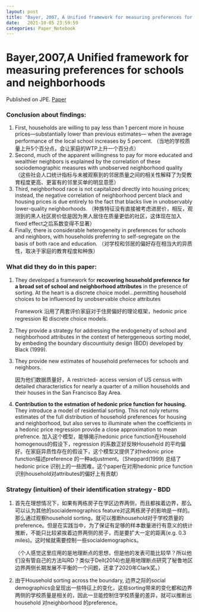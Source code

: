 ```yaml
---
layout: post
title: "Bayer, 2007, A Unified framework for measuring preferences for schools and neighborhoods"
date:   2021-10-05 23:59:59
categories: Paper_Notebook
---
```


# Bayer,2007,A Unified framework for measuring preferences for schools and neighborhoods

Published on JPE. [Paper](https://ideas.repec.org/a/ucp/jpolec/v115y2007i4p588-638.html)

### Conclusion about findings:

1. First, households are willing to pay less than 1 percent
   more in house prices—substantially lower than previous estimates—
   when the average performance of the local school increases by 5
   percent. （当地的学校质量上升5个百分点，会让家庭的WTP上升一个百分点）
2. Second, much of the apparent willingness to pay for more
   educated and wealthier neighbors is explained by the correlation of
   these sociodemographic measures with unobserved neighborhood
   quality （这些社会人口统计指标与未被观察到的邻居质量之间的相关性解释了为受教育程度更高、更富有的邻里买单的明显意愿）
3. Third, neighborhood race is not capitalized directly into housing
   prices; instead, the negative correlation of neighborhood percent
   black and housing prices is due entirely to the fact that blacks live in
   unobservably lower-quality neighborhoods. （种族特征没有直接被考虑进房价，相反，观测到的黑人社区房价低是因为黑人居住在质量更低的社区，这体现在加入fixed effect之后系数变得不显著）
4. Finally, there is considerable heterogeneity in preferences for schools and neighbors, with households preferring to self-segregate on the basis of both race and education. （对学校和邻居的偏好存在相当大的异质性，取决于家庭的教育程度和种族）



### What did they do in this paper:

1. They developed a framework for **recovering household preference for a broad set of school and neighborhood attributes** in the presence of sorting. At the heart is a discrete choice model...permitting household choices to be influenced by unobservable choice attributes 

   Framework 沿用了两套评价家庭对于住房偏好的理论框架，hedonic price regression 和 discrete choice models.

2. They provide a strategy for addressing the endogeneity of school and neighborhood attributes in the context of heterggeneous sorting model, by embeding the boundary discountiuity design (BDD) developed by Black (1999). 

3. They provide new estimates of household preferneces for schools and neighbors. 

   因为他们数据质量好，A restricted- access version of US census with detailed characteristics for nearly a quarter of a million households and their houses in the San Francisco Bay Area. 

4. **Contribution to the estmation of hedonic price function for housing.** They introduce a model of residential sorting. This not noly returns estimates of the full distribution of household preferences for housing and neighborhood, but also serves to illuminate when the coefficients in a hedonic price regression provide a close approximation to mean prefrence. 加入这个模型，能够揭示hedonic price function在Household homogenous的假设下，regression 的系数正好反映Household 的平均偏好。在家庭异质性存在的假设下，这个模型又提供了对hedonic price function描述preference 的一种adjustment。（Sheppard(1999) 总结了hedonic price 识别上的一些困难，这个paper在对用hedonic price function 识别household对attributes的偏好上有贡献）



### Strategy (intuition) of their identification strategy - BDD

1. 首先在理想情况下，如果有两栋房子在学区边界两侧，而且都挨着边界，那么可以认为其他的socialdemographics feature对这两栋房子的影响是一样的。那么通过观察household sorting，就可以推断household对于学校质量的preference。但是在实践当中，为了保证有足够的样本数量进行有意义的统计推断，不能只比较紧挨着边界两侧的房子，而是要扩大一定的距离(e.g. 0.3 miles)。这时候就需要控制一些socialdemographics。 

   （个人感觉这里应用的是地理断点的思想，但是他的发表可能比较早？所以他们没有管自己的方法叫RD？类似于Dell(2014)也是用地理断点研究了秘鲁地区边界两侧长期发展不平衡的一个问题，还拿了2020年Clark奖。）

2. 由于Household sorting across the boundary, 边界之际的social demographics会呈现出一些特征上的变化，这些sorting带来的变化都和边界两侧的学校质量是相关的，因此一旦能控制住学校质量的差异，就可以推断出household 对neighborhood 的preference。





